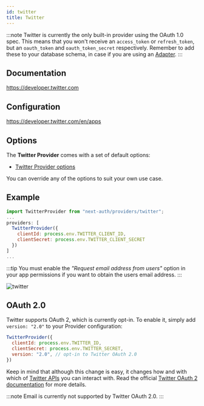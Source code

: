 ```yaml
---
id: twitter
title: Twitter
---
```


:::note
Twitter is currently the only built-in provider using the OAuth 1.0 spec. This means that you won't receive an `access_token` or `refresh_token`, but an `oauth_token` and `oauth_token_secret` respectively. Remember to add these to your database schema, in case if you are using an [Adapter](/reference/adapters/overview).
:::

## Documentation

https://developer.twitter.com

## Configuration

https://developer.twitter.com/en/apps

## Options

The **Twitter Provider** comes with a set of default options:

- [Twitter Provider options](https://github.com/nextauthjs/next-auth/blob/main/packages/next-auth/src/providers/twitter.ts)

You can override any of the options to suit your own use case.

## Example

```js
import TwitterProvider from "next-auth/providers/twitter";
...
providers: [
  TwitterProvider({
    clientId: process.env.TWITTER_CLIENT_ID,
    clientSecret: process.env.TWITTER_CLIENT_SECRET
  })
]
...
```

:::tip
You must enable the _"Request email address from users"_ option in your app permissions if you want to obtain the users email address.
:::

![twitter](https://user-images.githubusercontent.com/55143799/168702338-a95912a7-b689-4680-aa2c-6306fe3c2ec7.jpeg)

## OAuth 2.0

Twitter supports OAuth 2, which is currently opt-in. To enable it, simply add `version: "2.0"` to your Provider configuration:

```js
TwitterProvider({
  clientId: process.env.TWITTER_ID,
  clientSecret: process.env.TWITTER_SECRET,
  version: "2.0", // opt-in to Twitter OAuth 2.0
})
```

Keep in mind that although this change is easy, it changes how and with which of [Twitter APIs](https://developer.twitter.com/en/docs/api-reference-index) you can interact with. Read the official [Twitter OAuth 2 documentation](https://developer.twitter.com/en/docs/authentication/oauth-2-0) for more details.

:::note
Email is currently not supported by Twitter OAuth 2.0.
:::
